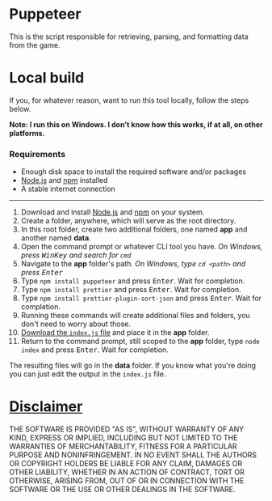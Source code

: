 <h1>Puppeteer</h1>
<p>
	This is the script responsible for retrieving, parsing, and formatting data from the game.
</p>

<h1>Local build</h1>
<p>
	If you, for whatever reason, want to run this tool locally, follow the steps below.
</p>
<p><b>
	Note: I run this on Windows. I don't know how this works, if at all, on other platforms.
</b></p>

<h3>Requirements</h3>
<ul>
	<li>Enough disk space to install the required software and/or packages</li>
	<li><a href="https://nodejs.org/">Node.js</a> and <a href="https://docs.npmjs.com/about-npm">npm</a> installed</li>
	<li>A stable internet connection</li>
</ul>

<hr/>

<ol>
	<li>Download and install <a href="https://nodejs.org/">Node.js</a> and <a href="https://docs.npmjs.com/about-npm">npm</a> on your system.</li>
	<li>Create a folder, anywhere, which will serve as the root directory.</li>
	<li>In this root folder, create two additional folders, one named <b>app</b> and another named <b>data</b>.</li>
	<li>Open the command prompt or whatever CLI tool you have. <i>On Windows, press <kbd>WinKey</kbd> and search for <code>cmd</code></i></li>
	<li>Navigate to the <b>app</b> folder's path. <i>On Windows, type <code>cd &lt;path&gt;</code> and press <kbd>Enter</kbd></i></li>
	<li>Type <code>npm install puppeteer</code> and press <kbd>Enter</kbd>. Wait for completion.</li>
	<li>Type <code>npm install prettier</code> and press <kbd>Enter</kbd>. Wait for completion.</li>
	<li>Type <code>npm install prettier-plugin-sort-json</code> and press <kbd>Enter</kbd>. Wait for completion.</li>
	<li>Running these commands will create additional files and folders, you don't need to worry about those.</li>
	<li><a href="https://raw.githubusercontent.com/start-5/TiTS.JS-Save-Editor/main/puppeteer/index.js" target="_blank">Download the <code>index.js</code> file</a> and place it in the <b>app</b> folder.</li>
	<li>Return to the command prompt, still scoped to the <b>app</b> folder, type <code>node index</code> and press <kbd>Enter</kbd>. Wait for completion.</li>
</ol>

<p>
  The resulting files will go in the <b>data</b> folder. If you know what you're doing you can just edit the output in the <code>index.js</code> file.
</p>

<h1><a href="https://github.com/start-5/TiTS.JS-Save-Editor/blob/main/LICENSE">Disclaimer</a></h1>
<p>
  THE SOFTWARE IS PROVIDED "AS IS", WITHOUT WARRANTY OF ANY KIND, EXPRESS OR
  IMPLIED, INCLUDING BUT NOT LIMITED TO THE WARRANTIES OF MERCHANTABILITY,
  FITNESS FOR A PARTICULAR PURPOSE AND NONINFRINGEMENT. IN NO EVENT SHALL THE
  AUTHORS OR COPYRIGHT HOLDERS BE LIABLE FOR ANY CLAIM, DAMAGES OR OTHER
  LIABILITY, WHETHER IN AN ACTION OF CONTRACT, TORT OR OTHERWISE, ARISING FROM,
  OUT OF OR IN CONNECTION WITH THE SOFTWARE OR THE USE OR OTHER DEALINGS IN THE
  SOFTWARE.
</p>
